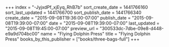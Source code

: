+++
index = "-JyjxdPf_xjEyq_RhB7b"
sort_create_date = 1441766160
sort_last_updated = 1441766700
sort_publish_date = 1441766340
create_date = "2015-09-08T19:36:00-07:00"
publish_date = "2015-09-08T19:39:00-07:00"
date = "2015-09-08T19:39:00-07:00"
last_updated = "2015-09-08T19:45:00-07:00"
preview_url = "300533dc-7dbe-09e8-d448-e9a9d704bc00"
name = "Flying Dolphin Press"
title = "Flying Dolphin Press"
books_by_this_publisher = ["books/three-bags-full"]
+++
